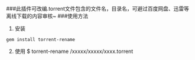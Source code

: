 ###此插件可改编.torrent文件包含的文件名，目录名，可避过百度网盘、迅雷等离线下载的内容审核~
###使用方法
1. 安装
```
gem install torrent-rename
```
2. 使用
$ torrent-rename  /xxxxx/xxxxx/xxxx.torrent
